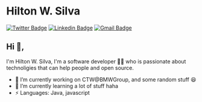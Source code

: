 # Hilton W. Silva  
[![Twitter Badge](https://img.shields.io/badge/-@hilton_ws-1ca0f1?style=flat-square&labelColor=1ca0f1&logo=twitter&logoColor=white&link=https://twitter.com/hilton_ws)](https://twitter.com/hilton_ws) [![Linkedin Badge](https://img.shields.io/badge/-hilton-ws-blue?style=flat-square&logo=Linkedin&logoColor=white&link=https://www.linkedin.com/in/hilton-ws/)](https://www.linkedin.com/in/hilton-ws/)
[![Gmail Badge](https://img.shields.io/badge/-hilton@hiltonws.com-c14438?style=flat-square&logo=Gmail&logoColor=white&link=mailto:hilton@hiltonws.com)](mailto:hilton@hiltonws.com)

## Hi 👋, 
I'm Hilton W. Silva, I'm a software developer 👨‍💻 who is passionate about technoligies that can help people and open source.

- 🔭 I’m currently working on CTW@BMWGroup, and some random stuff :satisfied:
- 🌱 I’m currently learning a lot of stuff haha
- ⚡ Languages: Java, javascript


